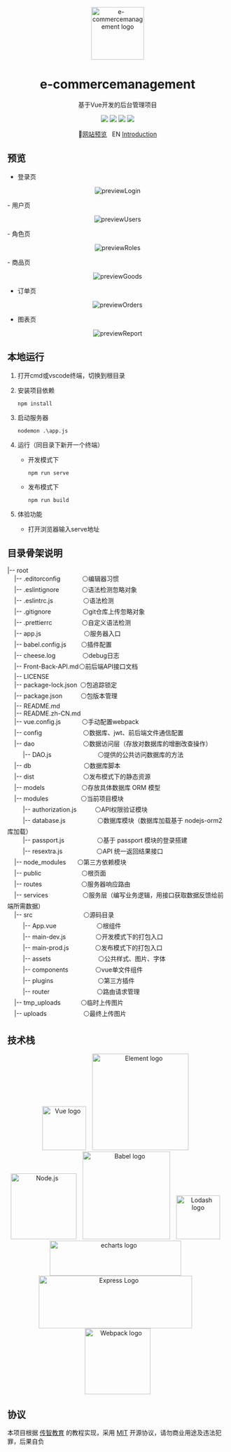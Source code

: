<p align="center">
    <a rel="noopener norferrer" href="https://github.com/MaricoCheung/vue-shop"><img src="https://s1.imagehub.cc/images/2021/04/10/logo037b7154d60556d1.png" width="120" height="120" alt="e-commercemanagement logo"></a>
</p>
<h1 align="center">e-commercemanagement</h1>

<p align="center">基于Vue开发的后台管理项目</p>

<p align="center">
  <a href="https://www.javascript.com/"><img src="https://img.shields.io/badge/language-javascript-critical"></a>
  <img src="https://img.shields.io/badge/build-passing-brightgreen">
  <a href="https://gitee.com/MaricoCheung/vue-shop/releases/v0.1.4"><img src="https://img.shields.io/badge/version-v0.1.4-blue"></a>
  <a href="LICENSE"><img src="https://img.shields.io/badge/License-MIT-yellow.svg"></a>
</p>
<p align="center">
  📌<a href="https://github.com/MaricoCheung">网站预览</a>
  &nbsp;
  EN <a href="./README.md">Introduction</a>
</p>




## 预览

- 登录页

<p align="center">
	<img src="https://s1.imagehub.cc/images/2021/04/10/previewLogin.png" alt="previewLogin" border="0">
</p>
- 用户页

<p align="center">
    <img src="https://s1.imagehub.cc/images/2021/04/10/previewUsers.png" alt="previewUsers" border="0">
</p>
- 角色页

<p align="center">
    <img src="https://s1.imagehub.cc/images/2021/04/10/previewRoles.png" alt="previewRoles" border="0">
</p>
- 商品页

<p align="center">
    <img src="https://s1.imagehub.cc/images/2021/04/11/previewGoods.png" alt="previewGoods" border="0">
</p>

- 订单页

<p align="center">
    <img src="https://s1.imagehub.cc/images/2021/04/11/previewOrders.png" alt="previewOrders" border="0">
</p>

- 图表页

<p align="center">
    <img src="https://s1.imagehub.cc/images/2021/04/10/previewReport.png" alt="previewReport" border="0">
</p>


## 本地运行

1. 打开cmd或vscode终端，切换到根目录

2. 安装项目依赖

   ```
   npm install
   ```

3. 启动服务器

   ```
   nodemon .\app.js
   ```

4. 运行（同目录下新开一个终端）

   - 开发模式下

     ```
     npm run serve
     ```

   - 发布模式下

     ```
     npm run build
     ```
   
5. 体验功能

   - 打开浏览器输入serve地址

     


## 目录骨架说明

<p>
|-- root<br />
&nbsp;&nbsp;&nbsp;&nbsp;</span>|-- .editorconfig<span style="margin-left: 50px">⚪编辑器习惯</span><br />
&nbsp;&nbsp;&nbsp;&nbsp;|-- .eslintignore<span style="margin-left: 52px">⚪语法检测忽略对象</span><br />
&nbsp;&nbsp;&nbsp;&nbsp;|-- .eslintrc.js<span style="margin-left: 69px">⚪语法检测</span><br />
&nbsp;&nbsp;&nbsp;&nbsp;|-- .gitignore<span style="margin-left: 72px">⚪git仓库上传忽略对象</span><br />
&nbsp;&nbsp;&nbsp;&nbsp;|-- .prettierrc<span style="margin-left: 68px">⚪自定义语法检测</span><br />
&nbsp;&nbsp;&nbsp;&nbsp;|-- app.js<span style="margin-left: 98px">⚪服务器入口</span><br />
&nbsp;&nbsp;&nbsp;&nbsp;|-- babel.config.js<span style="margin-left: 34px">⚪插件配置</span><br />
&nbsp;&nbsp;&nbsp;&nbsp;|-- cheese.log<span style="margin-left: 62px">⚪debug日志</span><br />
&nbsp;&nbsp;&nbsp;&nbsp;|-- Front-Back-API.md<span style="margin-left: 1px">⚪前后端API接口文档</span><br />
&nbsp;&nbsp;&nbsp;&nbsp;|-- LICENSE<br />
&nbsp;&nbsp;&nbsp;&nbsp;|-- package-lock.json<span style="margin-left: 7px">⚪包追踪锁定</span><br />
&nbsp;&nbsp;&nbsp;&nbsp;|-- package.json<span style="margin-left: 42px">⚪包版本管理</span><br />
&nbsp;&nbsp;&nbsp;&nbsp;|-- README.md<br />
&nbsp;&nbsp;&nbsp;&nbsp;|-- README.zh-CN.md<br />
&nbsp;&nbsp;&nbsp;&nbsp;|-- vue.config.js<span style="margin-left: 48px">⚪手动配置webpack</span><br />
&nbsp;&nbsp;&nbsp;&nbsp;|-- config<span style="margin-left: 94px">⚪数据库、jwt、前后端文件通信配置</span><br />
&nbsp;&nbsp;&nbsp;&nbsp;|-- dao<span style="margin-left: 111px">⚪数据访问层（存放对数据库的增删改查操作）</span><br />
&nbsp;&nbsp;&nbsp;&nbsp;&nbsp;&nbsp;&nbsp;&nbsp;&nbsp;|-- DAO.js<span style="margin-left: 106px">⚪提供的公共访问数据库的方法</span><br />
&nbsp;&nbsp;&nbsp;&nbsp;|-- db<span style="margin-left: 120px">⚪数据库脚本</span><br />
&nbsp;&nbsp;&nbsp;&nbsp;|-- dist<span style="margin-left: 112px">⚪发布模式下的静态资源</span><br />
&nbsp;&nbsp;&nbsp;&nbsp;|-- models<span style="margin-left: 84px">⚪存放具体数据库 ORM 模型</span><br />
&nbsp;&nbsp;&nbsp;&nbsp;|-- modules<span style="margin-left: 74px">⚪当前项目模块</span><br />
&nbsp;&nbsp;&nbsp;&nbsp;&nbsp;&nbsp;&nbsp;&nbsp;&nbsp;|-- authorization.js<span style="margin-left: 42px">⚪API权限验证模块</span><br />
&nbsp;&nbsp;&nbsp;&nbsp;&nbsp;&nbsp;&nbsp;&nbsp;&nbsp;|-- database.js<span style="margin-left: 73px">⚪数据库模块（数据库加载基于 nodejs-orm2 库加载）</span><br />
&nbsp;&nbsp;&nbsp;&nbsp;&nbsp;&nbsp;&nbsp;&nbsp;&nbsp;|-- passport.js<span style="margin-left: 75px">⚪基于 passport 模块的登录搭建</span><br />
&nbsp;&nbsp;&nbsp;&nbsp;&nbsp;&nbsp;&nbsp;&nbsp;&nbsp;|-- resextra.js<span style="margin-left: 78px">⚪API 统一返回结果接口</span><br />
&nbsp;&nbsp;&nbsp;&nbsp;|-- node_modules<span style="margin-left: 26px">⚪第三方依赖模块</span><br />
&nbsp;&nbsp;&nbsp;&nbsp;|-- public<span style="margin-left: 92px">⚪根页面</span><br />
&nbsp;&nbsp;&nbsp;&nbsp;|-- routes<span style="margin-left: 90px">⚪服务器响应路由</span><br />
&nbsp;&nbsp;&nbsp;&nbsp;|-- services<span style="margin-left: 79px">⚪服务层（编写业务逻辑，用接口获取数据反馈给前端所需数据）</span><br />
&nbsp;&nbsp;&nbsp;&nbsp;|-- src<span style="margin-left: 116px">⚪源码目录</span><br />
&nbsp;&nbsp;&nbsp;&nbsp;&nbsp;&nbsp;&nbsp;&nbsp;&nbsp;|-- App.vue<span style="margin-left: 92px">⚪根组件</span><br />
&nbsp;&nbsp;&nbsp;&nbsp;&nbsp;&nbsp;&nbsp;&nbsp;&nbsp;|-- main-dev.js<span style="margin-left: 68px">⚪开发模式下的打包入口</span><br />
&nbsp;&nbsp;&nbsp;&nbsp;&nbsp;&nbsp;&nbsp;&nbsp;&nbsp;|-- main-prod.js<span style="margin-left: 60px">⚪发布模式下的打包入口</span><br />
&nbsp;&nbsp;&nbsp;&nbsp;&nbsp;&nbsp;&nbsp;&nbsp;&nbsp;|-- assets<span style="margin-left: 108px">⚪公共样式、图片、字体</span><br />
&nbsp;&nbsp;&nbsp;&nbsp;&nbsp;&nbsp;&nbsp;&nbsp;&nbsp;|-- components<span style="margin-left: 62px">⚪vue单文件组件</span><br />
&nbsp;&nbsp;&nbsp;&nbsp;&nbsp;&nbsp;&nbsp;&nbsp;&nbsp;|-- plugins<span style="margin-left: 102px">⚪第三方插件</span><br />
&nbsp;&nbsp;&nbsp;&nbsp;&nbsp;&nbsp;&nbsp;&nbsp;&nbsp;|-- router<span style="margin-left: 108px">⚪路由请求管理</span><br />
&nbsp;&nbsp;&nbsp;&nbsp;|-- tmp_uploads<span style="margin-left: 46px">⚪临时上传图片</span><br />
&nbsp;&nbsp;&nbsp;&nbsp;|-- uploads<span style="margin-left: 84px">⚪最终上传图片</span>
</p>



## 技术栈

<p align="center">
    <a href="https://vuejs.org" target="_blank" rel="noopener noreferrer" style="margin-right: 10px"><img width="100px" height="100px" src="https://vuejs.org/images/logo.png" alt="Vue logo"></a>
    <a target="_blank" rel="noopener norferrer" href="https://element.eleme.cn/#/zh-CN/component/installation" style="margin-right: 10px"><img src="https://camo.githubusercontent.com/5c4691bfa141b2d01f0f2314a0e6495d3c051a8dd8aea54fc57b81e6fe1b840e/68747470733a2f2f63646e2e7261776769742e636f6d2f456c656d6546452f656c656d656e742f6465762f656c656d656e745f6c6f676f2e737667" data-canonical-src="https://cdn.rawgit.com/ElemeFE/element/dev/element_logo.svg" width="220px" height="220px" alt="Element logo"></a>
    <a target="_blank" href="https://nodejs.org/" rel="nofollow" style="margin-right: 10px"><img alt="Node.js" src="https://camo.githubusercontent.com/720ed473d178f9380291709d2223860ade4f3c7bc368e3fea1ad057b8dc9c6f5/68747470733a2f2f6e6f64656a732e6f72672f7374617469632f696d616765732f6c6f676f2d6c696768742e737667" width="150px" height="150px" data-canonical-src="https://nodejs.org/static/images/logo-light.svg" alt="Node logo"></a>
    <a target="_blank" rel="noopener noreferrer" href="https://github.com/babel/babel" style="margin-right: 10px"><img src="https://camo.githubusercontent.com/3b2cbc3b5addf7f175570f9ba87009a4aead529bfa2eb15efa465d8c6d1c3191/68747470733a2f2f7261776769742e636f6d2f626162656c2f6c6f676f2f6d61737465722f626162656c2e737667" alt="Babel logo" width="200px" height="200px" data-canonical-src="https://rawgit.com/babel/logo/master/babel.svg" style="max-width:100%;"></a>
    <a target="_blank" rel="noopener noreferrer" herf="https://github.com/lodash/lodash" style="margin-right: 10px"><img width="100px" height="100px" src="https://lodash.com/assets/img/lodash.svg" alt="Lodash logo" ></a>
    <a target="_blank" rel="noopener noreferrer"  href="https://echarts.apache.org/zh/index.html" style="margin-right: 10px"><img width="300px" height="80px" src="https://cdn.jsdelivr.net/gh/apache/echarts-website@asf-site/zh/images/logo.png?_v_=20200710_1" alt="echarts logo"></a>
    <a target="_blank" href="http://expressjs.com/" rel="nofollow" style="margin-right: 10px"><img width="350px" height="120px" src="https://camo.githubusercontent.com/0566752248b4b31b2c4bdc583404e41066bd0b6726f310b73e1140deefcc31ac/68747470733a2f2f692e636c6f756475702e636f6d2f7a6659366c4c376546612d3330303078333030302e706e67" alt="Express Logo" data-canonical-src="https://i.cloudup.com/zfY6lL7eFa-3000x3000.png"></a>
    <a target="_blank" href="https://github.com/webpack/webpack"><img width="150px" height="150px" src="https://camo.githubusercontent.com/b0573f87b0786eda63c76f2a9a1358e7a653783c25c03c6c908a00b70c713d78/68747470733a2f2f7765627061636b2e6a732e6f72672f6173736574732f69636f6e2d7371756172652d6269672e737667" alt="Webpack logo" data-canonical-src="https://webpack.js.org/assets/icon-square-big.svg"></a>
</p>

## 协议

本项目根据 [传智教育](http://www.itheima.com/) 的教程实现，采用 [MIT](https://gitee.com/MaricoCheung/vue-shop/blob/master/LICENSE) 开源协议，请勿商业用途及违法犯罪，后果自负